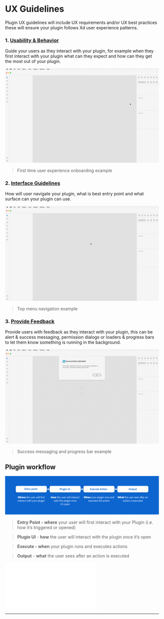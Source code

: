 # UX Guidelines

Plugin UX guidelines will include UX requirements and/or UX best practices these will ensure your plugin follows Xd user experience patterns. 

### 1. **[Usability & Behavior](Usability_Behavior.md)**

Guide your users as they interact with your plugin, for example when they first interact with your plugin what can they expect and how can they get the most out of your plugin. 

![Onboarding gif](../ux_images/Onboarding.gif)

> First time user experience onboarding example 

### 2. **[Interface Guidelines](Interface_Guidelines.md)**

How will user navigate your plugin, what is best entry point and what surface can your plugin can use.

![Navigation gif](../ux_images/Navigation.gif)

> Top menu navigation example

### 3. **[Provide Feedback](Provide_Feedback.md)**

Provide users with feedback as they interact with your plugin, this can be alert & success messaging, permission dialogs or loaders & progress bars to let them know something is running in the background. 

![Provide feedback gif](../ux_images/Feedback.gif)

> Success messaging and progress bar example


## Plugin workflow

![A plugin workflow](../ux_images/Pluginworkflow.png)

> **Entry Point - where** your user will first interact with your Plugin (i.e. how it’s triggered or opened)

> **Plugin UI** - **how** the user will interact with the plugin once it’s open

> **Execute - when** your plugin runs and executes actions

> **Output** - **what** the user sees after an action is executed


![Plugin Example](../ux_images/Plugin_UX_Guidelines_Modal_v1.pdf)



--------
